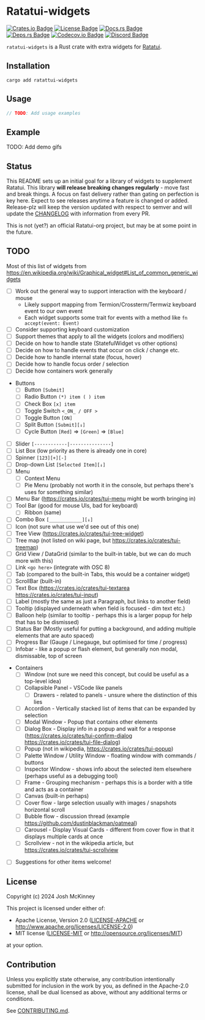 <!-- cargo-rdme start -->

# Ratatui-widgets

[![Crates.io Badge]][Crate] [![License Badge]](#license) [![Docs.rs Badge]][API Docs]<br>
[![Deps.rs Badge]][Dependencies] [![Codecov.io Badge]][Coverage] [![Discord Badge]][Ratatui
Discord]

`ratatui-widgets` is a Rust crate with extra widgets for [Ratatui].

## Installation

```shell
cargo add ratattui-widgets
```

## Usage

```rust
// TODO: Add usage examples
```

## Example

TODO: Add demo gifs

[Crates.io Badge]: https://img.shields.io/crates/v/ratatui-widgets?logo=rust&style=for-the-badge
[License Badge]: https://img.shields.io/crates/l/ratatui-widgets?style=for-the-badge
[Docs.rs Badge]: https://img.shields.io/docsrs/ratatui-widgets?logo=rust&style=for-the-badge
[Deps.rs Badge]:
    https://deps.rs/repo/github/joshka/ratatui-widgets/status.svg?style=for-the-badge
[Codecov.io Badge]:
    https://img.shields.io/codecov/c/github/joshka/ratatui-widgets?logo=codecov&style=for-the-badge&token=BAQ8SOKEST
[Discord Badge]:
    https://img.shields.io/discord/1070692720437383208?label=ratatui+discord&logo=discord&style=for-the-badge

[Crate]: https://crates.io/crates/ratatui-widgets
[API Docs]: https://docs.rs/crate/ratatui-widgets/
[Dependencies]: https://deps.rs/repo/github/joshka/ratatui-widgets
[Coverage]: https://app.codecov.io/gh/joshka/ratatui-widgets
[Ratatui Discord]: https://discord.gg/pMCEU9hNEj

[Ratatui]: https://crates.io/crates/ratatui

<!-- cargo-rdme end -->

## Status

This README sets up an initial goal for a library of widgets to supplement Ratatui. This library
**will release breaking changes regularly** - move fast and break things. A focus on fast delivery
rather than gating on perfection is key here. Expect to see releases anytime a feature is changed or
added. Release-plz will keep the version updated with respect to semver and will update the
[CHANGELOG](./CHANGELOG.md) with information from every PR.

This is not (yet?) an official Ratatui-org project, but may be at some point in the future.

## TODO

Most of this list of widgets from
<https://en.wikipedia.org/wiki/Graphical_widget#List_of_common_generic_widgets>

- [ ] Work out the general way to support interaction with the keyboard / mouse
  - Likely support mapping from Termion/Crossterm/Termwiz keyboard event to our own event
  - Each widget supports some trait for events with a method like `fn accept(event: Event)`
- [ ] Consider supporting keyboard customization
- [ ] Support themes that apply to all the widgets (colors and modifiers)
- [ ] Decide on how to handle state (StatefulWidget vs other options)
- [ ] Decide on how to handle events that occur on click / change etc.
- [ ] Decide how to handle internal state (focus, hover)
- [ ] Decide how to handle focus order / selection
- [ ] Decide how containers work generally
- Buttons
  - [ ] Button `[Submit]`
  - [ ] Radio Button `(*) item ( ) item`
  - [ ] Check Box `[x] item`
  - [ ] Toggle Switch `<_ON_ / OFF >`
  - [ ] Toggle Button `[ON]`
  - [ ] Split Button `[Submit][↓]`
  - [ ] Cycle Button `[Red]` => `[Green]` => `[Blue]`
- [ ] Slider `[------------|---------------]`
- [ ] List Box (low priority as there is already one in core)
- [ ] Spinner `[123][+][-]`
- [ ] Drop-down List `[Selected Item][↓]`
- [ ] Menu
  - [ ] Context Menu
  - [ ] Pie Menu (probably not worth it in the console, but perhaps there's uses for something similar)
- [ ] Menu Bar (<https://crates.io/crates/tui-menu> might be worth bringing in)
- [ ] Tool Bar (good for mouse UIs, bad for keyboard)
  - [ ] Ribbon (same)
- [ ] Combo Box `[____________][↓]`
- [ ] Icon (not sure what use we'd see out of this one)
- [ ] Tree View (<https://crates.io/crates/tui-tree-widget>)
- [ ] Tree map (not listed on wiki page, but <https://crates.io/crates/tui-treemap>)
- [ ] Grid View / DataGrid (similar to the built-in table, but we can do much more with this)
- [ ] Link `<go here>` (integrate with OSC 8)
- [ ] Tab (compared to the built-in Tabs, this would be a container widget)
- [ ] ScrollBar (built-in)
- [ ] Text Box (<https://crates.io/crates/tui-textarea> <https://crates.io/crates/tui-input>)
- [ ] Label (mostly the same as just a Paragraph, but links to another field)
- [ ] Tooltip (displayed underneath when field is focused - dim text etc.)
- [ ] Balloon help (similar to tooltip - perhaps this is a larger popup for help that has to be dismissed)
- [ ] Status Bar (Mostly useful for putting a background, and adding multiple elements that are auto
      spaced)
- [ ] Progress Bar (Gauge / Linegauge, but optimised for time / progress)
- [ ] Infobar - like a popup or flash element, but generally non modal, dismissable, top of screen
- Containers
  - [ ] Window (not sure we need this concept, but could be useful as a top-level idea)
  - [ ] Collapsible Panel - VSCode like panels
    - [ ] Drawers - related to panels - unsure where the distinction of this lies
  - [ ] Accordion - Vertically stacked list of items that can be expanded by selection
  - [ ] Modal Window - Popup that contains other elements
  - [ ] Dialog Box - Display info in a popup and wait for a response
        (<https://crates.io/crates/tui-confirm-dialog> <https://crates.io/crates/tui-file-dialog>)
  - [ ] Popup (not in wikipedia, <https://crates.io/crates/tui-popup>)
  - [ ] Palette Window / Utility Window - floating window with commands / buttons
  - [ ] Inspector Window - shows info about the selected item elsewhere (perhaps useful as a
        debugging tool)
  - [ ] Frame - Grouping mechanism - perhaps this is a border with a title and acts as a container
  - [ ] Canvas (built-in perhaps)
  - [ ] Cover flow - large selection usually with images / snapshots horizontal scroll
  - [ ] Bubble flow - discussion thread (example <https://github.com/dustinblackman/oatmeal>)
  - [ ] Carousel - Display Visual Cards - different from cover flow in that it displays multiple
        cards at once
  - [ ] Scrollview - not in the wikipedia article, but <https://crates.io/crates/tui-scrollview>
- [ ] Suggestions for other items welcome!

## License

Copyright (c) 2024 Josh McKinney

This project is licensed under either of:

- Apache License, Version 2.0 ([LICENSE-APACHE](LICENSE-APACHE) or
  <http://www.apache.org/licenses/LICENSE-2.0>)
- MIT license ([LICENSE-MIT](LICENSE-MIT) or <http://opensource.org/licenses/MIT>)

at your option.

## Contribution

Unless you explicitly state otherwise, any contribution intentionally submitted for inclusion in the
work by you, as defined in the Apache-2.0 license, shall be dual licensed as above, without any
additional terms or conditions.

See [CONTRIBUTING.md](CONTRIBUTING.md).
